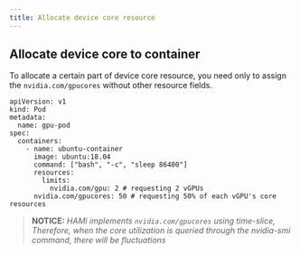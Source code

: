 ```yaml
---
title: Allocate device core resource
---
```


## Allocate device core to container

To allocate a certain part of device core resource, you need only to assign the `nvidia.com/gpucores` without other resource fields.

```
apiVersion: v1
kind: Pod
metadata:
  name: gpu-pod
spec:
  containers:
    - name: ubuntu-container
      image: ubuntu:18.04
      command: ["bash", "-c", "sleep 86400"]
      resources:
        limits:
          nvidia.com/gpu: 2 # requesting 2 vGPUs
	  nvidia.com/gpucores: 50 # requesting 50% of each vGPU's core resources
```

> **NOTICE:** *HAMi implements `nvidia.com/gpucores` using time-slice, Therefore, when the core utilization is queried through the nvidia-smi command, there will be fluctuations*